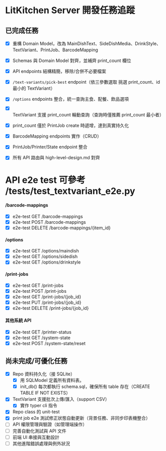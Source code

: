 # LitKitchen Server 開發任務追蹤

## 已完成任務

- [x] 重構 Domain Model，改為 MainDishText、SideDishMedia、DrinkStyle、TextVariant、PrintJob、BarcodeMapping
- [x] Schemas 與 Domain Model 對齊，並補齊 print_count 欄位
- [x] API endpoints 結構精簡，移除/合併不必要檔案
- [x] `/text-variants/pick-best` endpoint（依三參數選取 挑選 print_count、id 最小的 TextVariant）
- [x] `/options` endpoints 整合，統一查詢主食、配餐、飲品選項
- [x] TextVariant 支援 print_count 輪動查詢（查詢時僅推薦 print_count 最小者）
- [x] print_count 僅於 PrintJob create 時遞增，達到真實持久化
- [x] BarcodeMapping endpoints 實作（CRUD）
- [x] PrintJob/Printer/State endpoint 整合
- [x] 所有 API 路由與 high-level-design.md 對齊


# API e2e test 可參考 /tests/test_textvariant_e2e.py

#### /barcode-mappings
- [x] e2e-test GET /barcode-mappings
- [x] e2e-test POST /barcode-mappings
- [x] e2e-test DELETE /barcode-mappings/{item_id}

#### /options
- [x] e2e-test GET /options/maindish
- [x] e2e-test GET /options/sidedish
- [x] e2e-test GET /options/drinkstyle

#### /print-jobs
- [x] e2e-test GET /print-jobs
- [x] e2e-test POST /print-jobs
- [x] e2e-test GET /print-jobs/{job_id}
- [x] e2e-test PUT /print-jobs/{job_id}
- [x] e2e-test DELETE /print-jobs/{job_id}

#### 其他系統 API
- [x] e2e-test GET /printer-status
- [x] e2e-test GET /system-state
- [x] e2e-test POST /system-state/reset

## 尚未完成/可優化任務

- [x] Repo 資料持久化（接 SQLite）
    - [x] 用 SQLModel 定義所有資料表。
    - [x] init_db() 每次都執行 schema.sql，確保所有 table 存在（CREATE TABLE IF NOT EXISTS）
- [x] TextVariant 支援批次上傳/匯入（support CSV）
    - [x] 實作 typer cli 指令
- [x] Repo class 的 unit-test
- [x] print job e2e 測試修正狀態自動更新（背景任務、非同步印表機整合）
- [ ] API 權限管理與驗證（如管理端操作）
- [ ] 完善自動化測試與 API 文件
- [ ] 前端 UI 串接與互動設計
- [ ] 其他進階錯誤處理與例外狀況
